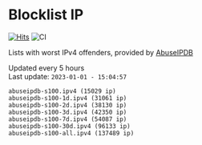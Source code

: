# Blocklist IP

[![Hits](https://hits.seeyoufarm.com/api/count/incr/badge.svg?url=https%3A%2F%2Fgithub.com%2Fborestad%2Fblocklist-ip%2F&count_bg=%2379C83D&title_bg=%23555555&icon=&icon_color=%23E7E7E7&title=hits&edge_flat=false)](https://hits.seeyoufarm.com)  ![CI](https://img.shields.io/github/workflow/status/borestad/blocklist-ip/CI?style=flat-square)

Lists with worst IPv4 offenders, provided by [AbuseIPDB](https://www.abuseipdb.com/)

<!-- FOOTER-PLACEHOLDER -->
Updated every 5 hours<br>
Last update: `2023-01-01 - 15:04:57`
```
abuseipdb-s100.ipv4 (15029 ip)
abuseipdb-s100-1d.ipv4 (31061 ip)
abuseipdb-s100-2d.ipv4 (38130 ip)
abuseipdb-s100-3d.ipv4 (42350 ip)
abuseipdb-s100-7d.ipv4 (54087 ip)
abuseipdb-s100-30d.ipv4 (96133 ip)
abuseipdb-s100-all.ipv4 (137489 ip)
```
